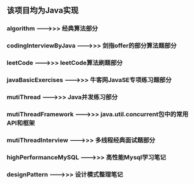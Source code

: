 ## 该项目均为Java实现

### algorithm --->>> 经典算法部分

### codingInterviewByJava --->>> 剑指offer的部分算法题部分

### leetCode --->>> leetCode算法刷题部分

### javaBasicExercises --->>> 牛客网JavaSE专项练习题部分

### mutiThread --->>> Java并发练习部分

### mutiThreadFramework --->>> java.util.concurrent包中的常用API和框架

### mutiThreadInterview --->>> 多线程经典面试题部分

### highPerformanceMySQL --->>> 高性能Mysql学习笔记

### designPattern --->>> 设计模式整理笔记